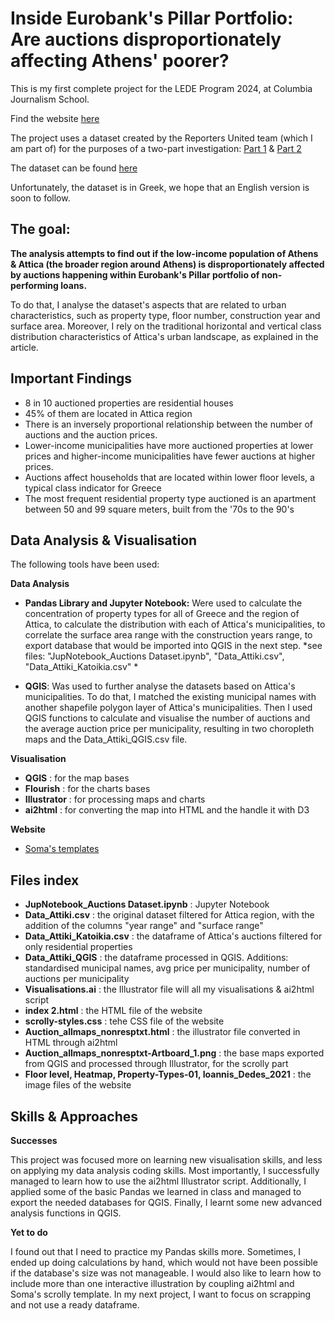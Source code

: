 # Inside Eurobank's Pillar Portfolio: Are auctions disproportionately affecting Athens' poorer?

This is my first complete project for the LEDE Program 2024, at Columbia Journalism School.

Find the website [here](https://dafnikaravola.github.io/auctions/)

The project uses a dataset created by the Reporters United team (which I am part of) 
for the purposes of a two-part investigation: [Part 1](https://www.reportersunited.gr/12587/kokkinia-daneia-pillar-eurobank/) &  [Part 2](https://www.reportersunited.gr/13302/pillar-eurobank-pleistiriasmoi/)

The dataset can be found [here](https://docs.google.com/spreadsheets/d/1cKs3ohi3u7KOwbuqIXuTTaBjZv2A4PSZFQswlH1r8tE/edit?gid=1386900784#gid=1386900784)

Unfortunately, the dataset is in Greek, we hope that an English version is soon to follow.

## The goal:

**The analysis attempts to find out if the low-income population of Athens & Attica (the broader region around Athens) is disproportionately affected by auctions happening within Eurobank's Pillar portfolio of non-performing loans.** 

To do that, I analyse the dataset's aspects that are related to urban characteristics, such as property type, floor number, construction year and surface area. 
Moreover, I rely on the traditional horizontal and vertical class distribution characteristics of Attica's urban landscape, as explained in the article. 

## Important Findings

* 8 in 10 auctioned properties are residential houses
* 45% of them are located in Attica region
* There is an inversely proportional relationship between the number of auctions and the auction prices.
* Lower-income municipalities have more auctioned properties at lower prices and higher-income municipalities have fewer auctions at higher prices.
* Auctions affect households that are located within lower floor levels, a typical class indicator for Greece
* The most frequent residential property type auctioned is an apartment between 50 and 99 square meters, built from the '70s to the 90's

## Data Analysis & Visualisation

The following tools have been used: 

**Data Analysis**

* **Pandas Library and Jupyter Notebook:** Were used to calculate the concentration of property types for all of Greece and the region of Attica, to calculate the distribution with each of Attica's municipalities, to correlate the surface area range with the construction years range, to export database that would be imported into QGIS in the next step.
*see files: "JupNotebook_Auctions Dataset.ipynb", "Data_Attiki.csv", "Data_Attiki_Katoikia.csv" *

* **QGIS**: Was used to further analyse the datasets based on Attica's municipalities. To do that, I matched the existing municipal names with another shapefile polygon layer of Attica's municipalities.  Then I used QGIS functions to calculate and visualise the number of auctions and the average auction price per municipality, resulting in two choropleth maps and the  Data_Attiki_QGIS.csv file.

**Visualisation**
* **QGIS** : for the map bases
* **Flourish** : for the charts bases
* **Illustrator** : for processing maps and charts
* **ai2html** : for converting the map into HTML and the handle it with D3 

**Website**
* [Soma's templates](https://jsoma.github.io/page-templates/https://jsoma.github.io/page-templates/)

## Files index

* **JupNotebook_Auctions Dataset.ipynb** : Jupyter Notebook
* **Data_Attiki.csv** : the original dataset filtered for Attica region, with the addition of the columns "year range" and "surface range"
*  **Data_Attiki_Katoikia.csv** : the dataframe of Attica's auctions filtered for only residential properties
*  **Data_Attiki_QGIS** : the dataframe processed in QGIS. Additions: standardised municipal names, avg price per municipality, number of auctions per municipality
*   **Visualisations.ai** : the Illustrator file will all my visualisations & ai2html script
*  **index 2.html** : the HTML file of the website
*  **scrolly-styles.css** : tehe CSS file of the website
*  **Auction_allmaps_nonresptxt.html** : the illustrator file converted in HTML through ai2html
*  **Auction_allmaps_nonresptxt-Artboard_1.png** : the base maps exported from QGIS and processed through Illustrator, for the scrolly part
* **Floor level, Heatmap, Property-Types-01, Ioannis_Dedes_2021** : the image files of the website

## Skills & Approaches

**Successes**

This project was focused more on learning new visualisation skills, and less on applying my data analysis coding skills. Most importantly, I successfully managed to learn how to use the ai2html Illustrator script. 
Additionally, I applied some of the basic Pandas we learned in class and managed to export the needed databases for QGIS. Finally, I learnt some new advanced analysis functions in QGIS.

**Yet to do**

I found out that I need to practice my Pandas skills more. Sometimes, I ended up doing calculations by hand, which would not have been possible if the database's size was not manageable. 
I would also like to learn how to include more than one interactive illustration by coupling ai2html and Soma's scrolly template. In my next project, I want to focus on scrapping and not use a ready dataframe.
